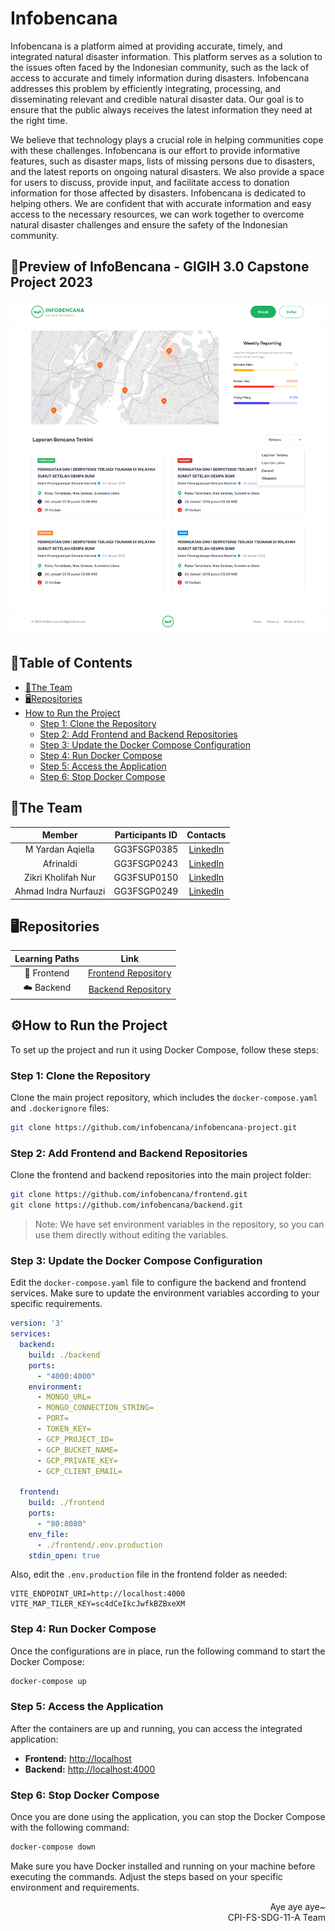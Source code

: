 # Infobencana

Infobencana is a platform aimed at providing accurate, timely, and integrated natural disaster information. This platform serves as a solution to the issues often faced by the Indonesian community, such as the lack of access to accurate and timely information during disasters. Infobencana addresses this problem by efficiently integrating, processing, and disseminating relevant and credible natural disaster data. Our goal is to ensure that the public always receives the latest information they need at the right time.

We believe that technology plays a crucial role in helping communities cope with these challenges. Infobencana is our effort to provide informative features, such as disaster maps, lists of missing persons due to disasters, and the latest reports on ongoing natural disasters. We also provide a space for users to discuss, provide input, and facilitate access to donation information for those affected by disasters. Infobencana is dedicated to helping others. We are confident that with accurate information and easy access to the necessary resources, we can work together to overcome natural disaster challenges and ensure the safety of the Indonesian community.

## 📲Preview of InfoBencana - GIGIH 3.0 Capstone Project 2023
  ![InfoBencana Project](image.png)
  
## 📑Table of Contents
- [👊The Team](#the-team)
- [🖥️Repositories](#repositories)
- [How to Run the Project](#how-to-run-the-project)
    - [Step 1: Clone the Repository](#step-1-clone-the-repository)
    - [Step 2: Add Frontend and Backend Repositories](#step-2-add-frontend-and-backend-repositories)
    - [Step 3: Update the Docker Compose Configuration](#step-3-update-the-docker-compose-configuration)
    - [Step 4: Run Docker Compose](#step-4-run-docker-compose)
    - [Step 5: Access the Application](#step-5-access-the-application)
    - [Step 6: Stop Docker Compose](#step-6-stop-docker-compose)

## 👊The Team

|            Member           | Participants ID |        Contacts        |
| :-------------------------: | :--------: | :-----------------------------------------------------------------------------------------------------------------: |
| M Yardan Aqiella        | GG3FSGP0385 |           [LinkedIn](https://www.linkedin.com/in/yardanaqiella/)           |
| Afrinaldi    | GG3FSGP0243 |  [LinkedIn](https://www.linkedin.com/in/afrinaldi-43a086224/)  |
| Zikri Kholifah Nur     | GG3FSUP0150 |   [LinkedIn](https://www.linkedin.com/in/zikrikn/)          |
| Ahmad Indra Nurfauzi | GG3FSGP0249 |  [LinkedIn](https://www.linkedin.com/in/ahmad-indra-nurfauzi/) |

## 🖥️Repositories

|   Learning Paths   |                                Link                                |
| :----------------: | :----------------------------------------------------------------: |
| 🤖 Frontend  |  [Frontend Repository](https://github.com/infobencana/frontend.git) |
| ☁️ Backend  |   [Backend Repository](https://github.com/infobencana/backend.git) |


## ⚙️How to Run the Project

To set up the project and run it using Docker Compose, follow these steps:

### Step 1: Clone the Repository

Clone the main project repository, which includes the `docker-compose.yaml` and `.dockerignore` files:

```bash
git clone https://github.com/infobencana/infobencana-project.git
```

### Step 2: Add Frontend and Backend Repositories

Clone the frontend and backend repositories into the main project folder:

```bash
git clone https://github.com/infobencana/frontend.git
git clone https://github.com/infobencana/backend.git
```

> Note: We have set environment variables in the repository, so you can use them directly without editing the variables.

### Step 3: Update the Docker Compose Configuration

Edit the `docker-compose.yaml` file to configure the backend and frontend services. Make sure to update the environment variables according to your specific requirements.

```yaml
version: '3'
services:
  backend:
    build: ./backend
    ports:
      - "4000:4000"
    environment:
      - MONGO_URL=
      - MONGO_CONNECTION_STRING=
      - PORT=
      - TOKEN_KEY=
      - GCP_PROJECT_ID=
      - GCP_BUCKET_NAME=
      - GCP_PRIVATE_KEY=
      - GCP_CLIENT_EMAIL=

  frontend:
    build: ./frontend
    ports:
      - "80:8080"
    env_file:
      - ./frontend/.env.production
    stdin_open: true
```

Also, edit the `.env.production` file in the frontend folder as needed:

```
VITE_ENDPOINT_URI=http://localhost:4000
VITE_MAP_TILER_KEY=sc4dCeIkcJwfkBZBxeXM
```

### Step 4: Run Docker Compose

Once the configurations are in place, run the following command to start the Docker Compose:

```bash
docker-compose up
```

### Step 5: Access the Application

After the containers are up and running, you can access the integrated application:

- **Frontend:** [http://localhost](http://localhost)
- **Backend:** [http://localhost:4000](http://localhost:4000)

### Step 6: Stop Docker Compose

Once you are done using the application, you can stop the Docker Compose with the following command:

```bash
docker-compose down
```

Make sure you have Docker installed and running on your machine before executing the commands. Adjust the steps based on your specific environment and requirements.

<p align="right">Aye aye aye~ <br/>CPI-FS-SDG-11-A Team</p>